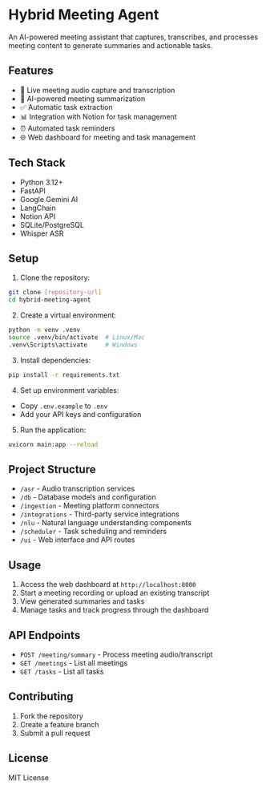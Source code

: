 # Hybrid Meeting Agent

An AI-powered meeting assistant that captures, transcribes, and processes meeting content to generate summaries and actionable tasks.

## Features

- 🎥 Live meeting audio capture and transcription
- 📝 AI-powered meeting summarization
- ✅ Automatic task extraction
- 📊 Integration with Notion for task management
- ⏰ Automated task reminders
- 🌐 Web dashboard for meeting and task management

## Tech Stack

- Python 3.12+
- FastAPI
- Google Gemini AI
- LangChain
- Notion API
- SQLite/PostgreSQL
- Whisper ASR

## Setup

1. Clone the repository:
```bash
git clone [repository-url]
cd hybrid-meeting-agent
```

2. Create a virtual environment:
```bash
python -m venv .venv
source .venv/bin/activate  # Linux/Mac
.venv\Scripts\activate     # Windows
```

3. Install dependencies:
```bash
pip install -r requirements.txt
```

4. Set up environment variables:
- Copy `.env.example` to `.env`
- Add your API keys and configuration

5. Run the application:
```bash
uvicorn main:app --reload
```

## Project Structure

- `/asr` - Audio transcription services
- `/db` - Database models and configuration
- `/ingestion` - Meeting platform connectors
- `/integrations` - Third-party service integrations
- `/nlu` - Natural language understanding components
- `/scheduler` - Task scheduling and reminders
- `/ui` - Web interface and API routes

## Usage

1. Access the web dashboard at `http://localhost:8000`
2. Start a meeting recording or upload an existing transcript
3. View generated summaries and tasks
4. Manage tasks and track progress through the dashboard

## API Endpoints

- `POST /meeting/summary` - Process meeting audio/transcript
- `GET /meetings` - List all meetings
- `GET /tasks` - List all tasks

## Contributing

1. Fork the repository
2. Create a feature branch
3. Submit a pull request

## License

MIT License